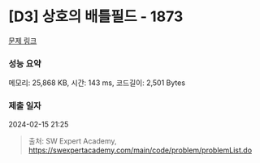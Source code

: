 # [D3] 상호의 배틀필드 - 1873 

[문제 링크](https://swexpertacademy.com/main/code/problem/problemDetail.do?contestProbId=AV5LyE7KD2ADFAXc) 

### 성능 요약

메모리: 25,868 KB, 시간: 143 ms, 코드길이: 2,501 Bytes

### 제출 일자

2024-02-15 21:25



> 출처: SW Expert Academy, https://swexpertacademy.com/main/code/problem/problemList.do